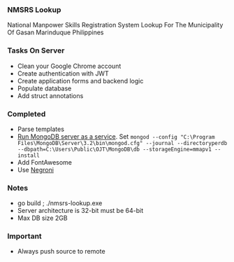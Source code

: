 ### NMSRS Lookup
National Manpower Skills Registration System Lookup For The Municipality Of Gasan Marinduque Philippines

### Tasks On Server
* Clean your Google Chrome account
* Create authentication with JWT
* Create application forms and backend logic
* Populate database
* Add struct annotations

### Completed
* Parse templates
* [Run MongoDB server as a service](https://docs.mongodb.com/manual/tutorial/install-mongodb-on-windows/#configure-a-windows-service-for-mongodb-community-edition). Set `mongod --config "C:\Program Files\MongoDB\Server\3.2\bin\mongod.cfg" --journal --directoryperdb --dbpath=C:\Users\Public\OJT\MongoDB\db --storageEngine=mmapv1 --install`
* Add FontAwesome
* Use [Negroni](https://github.com/urfave/negroni)

### Notes
* go build ; ./nmsrs-lookup.exe
* Server architecture is 32-bit must be 64-bit
* Max DB size 2GB

### Important
* Always push source to remote